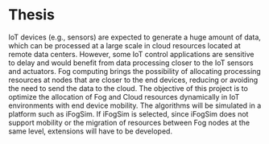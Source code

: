 # Thesis

IoT devices (e.g., sensors) are expected to generate a huge amount of data, which can be processed at a large scale in cloud resources located at remote data centers. However, some IoT control applications are sensitive to delay and would benefit from data processing closer to the IoT sensors and actuators. Fog computing brings the possibility of allocating processing resources at nodes that are closer to the end devices, reducing or avoiding the need to send the data to the cloud. The objective of this project is to optimize the allocation of Fog and Cloud resources dynamically in IoT environments with end device mobility. The algorithms will be simulated in a platform such as iFogSim. If iFogSim is selected, since iFogSim does not support mobility or the migration of resources between Fog nodes at the same level, extensions will have to be developed.

